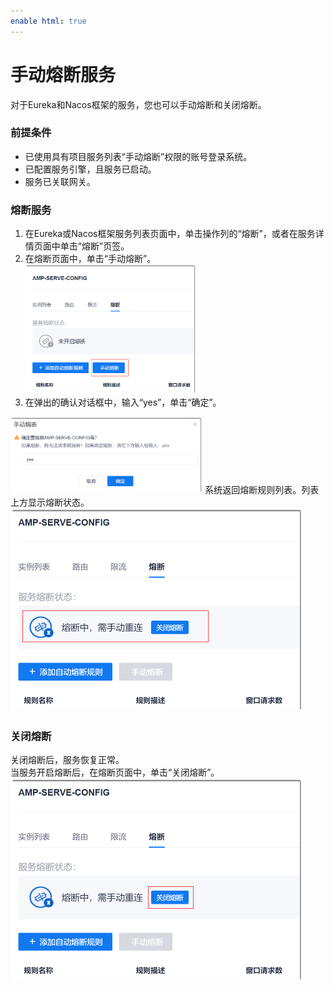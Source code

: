 ```yaml
---
enable html: true
---
```

# 手动熔断服务

对于Eureka和Nacos框架的服务，您也可以手动熔断和关闭熔断。

### 前提条件
* 已使用具有项目服务列表“手动熔断”权限的账号登录系统。
* 已配置服务引擎，且服务已启动。
* 服务已关联网关。

### 熔断服务
1. 在Eureka或Nacos框架服务列表页面中，单击操作列的“熔断”，或者在服务详情页面中单击“熔断”页签。       
2. 在熔断页面中，单击“手动熔断”。          
   <img src="fig/应用管理-熔断-手动.png" style="zoom:30%">          
3. 在弹出的确认对话框中，输入“yes”，单击“确定”。           
  <img src="fig/应用管理-熔断-手动-02.png" style="zoom:30%">         
系统返回熔断规则列表。列表上方显示熔断状态。             
<img src="fig/应用管理-熔断-手动-03.png" style="zoom:50%">          

### 关闭熔断          
关闭熔断后，服务恢复正常。       
当服务开启熔断后，在熔断页面中，单击“关闭熔断”。      
<img src="fig/应用管理-熔断-关闭.png" style="zoom:50%">         
